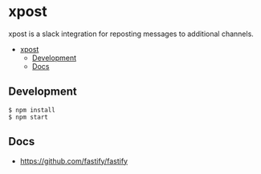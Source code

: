 # xpost
xpost is a slack integration for reposting messages to additional channels.

- [xpost](#xpost)
  - [Development](#development)
  - [Docs](#docs)

## Development

    $ npm install
    $ npm start

## Docs

- https://github.com/fastify/fastify
